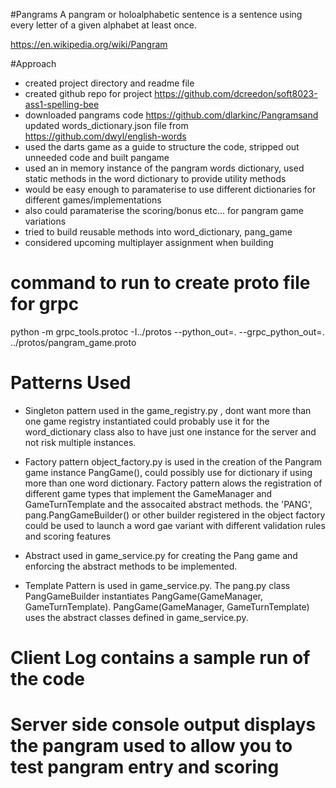 #Pangrams
A pangram or holoalphabetic sentence is a sentence using every letter of a given alphabet at least once. 

https://en.wikipedia.org/wiki/Pangram

#Approach
- created project directory and readme file
- created github repo for project https://github.com/dcreedon/soft8023-ass1-spelling-bee
- downloaded pangrams code https://github.com/dlarkinc/Pangramsand updated words_dictionary.json file from https://github.com/dwyl/english-words
- used the darts game as a guide to structure the code, stripped out unneeded code and built pangame
- used an in memory instance of the pangram words dictionary, used static methods in the word dictionary to provide utility methods
- would be easy enough to paramaterise to use different dictionaries for different games/implementations
- also could paramaterise the scoring/bonus etc... for pangram game variations
- tried to build reusable methods into word_dictionary, pang_game
- considered upcoming multiplayer assignment when building

# command to run to create proto file for grpc
python -m grpc_tools.protoc -I../protos --python_out=. --grpc_python_out=. ../protos/pangram_game.proto

# Patterns Used
 - Singleton pattern used in the game_registry.py , dont want more than one game registry instantiated
could probably use it for the word_dictionary class also to have just one instance for the server and 
not risk multiple instances.

 - Factory pattern object_factory.py is used in the creation of the Pangram game instance PangGame(), could possibly use for dictionary 
if using more than one word dictionary. Factory pattern alows the registration of different game types that implement the 
GameManager and GameTurnTemplate and the assocaited abstract methods. the 'PANG', pang.PangGameBuilder() or other builder registered in
the object factory could be used to launch a word gae variant with different validation rules and scoring features

 - Abstract used in game_service.py for creating the Pang game and enforcing the abstract methods to be implemented.

 - Template Pattern is used in game_service.py. The pang.py class PangGameBuilder instantiates PangGame(GameManager, GameTurnTemplate). 
PangGame(GameManager, GameTurnTemplate) uses the abstract classes defined in game_service.py.


# Client Log contains a sample run of the code
# Server side console output displays the pangram used to allow you to test pangram entry and scoring